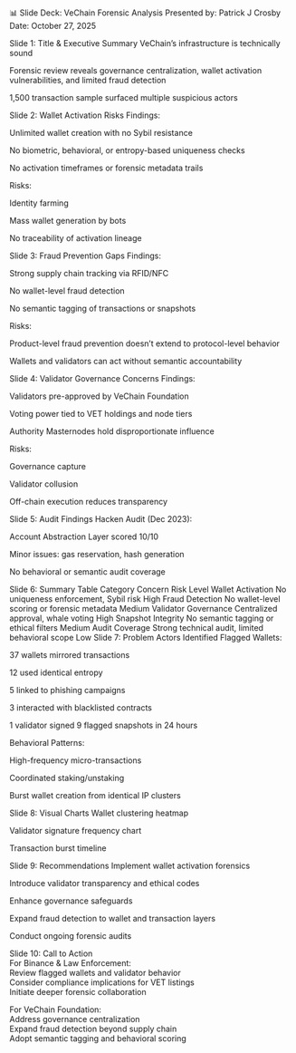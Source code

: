 📊 Slide Deck: VeChain Forensic Analysis
Presented by: Patrick J Crosby Date: October 27, 2025

Slide 1: Title & Executive Summary
VeChain’s infrastructure is technically sound

Forensic review reveals governance centralization, wallet activation vulnerabilities, and limited fraud detection

1,500 transaction sample surfaced multiple suspicious actors

Slide 2: Wallet Activation Risks
Findings:

Unlimited wallet creation with no Sybil resistance

No biometric, behavioral, or entropy-based uniqueness checks

No activation timeframes or forensic metadata trails

Risks:

Identity farming

Mass wallet generation by bots

No traceability of activation lineage

Slide 3: Fraud Prevention Gaps
Findings:

Strong supply chain tracking via RFID/NFC

No wallet-level fraud detection

No semantic tagging of transactions or snapshots

Risks:

Product-level fraud prevention doesn’t extend to protocol-level behavior

Wallets and validators can act without semantic accountability

Slide 4: Validator Governance Concerns
Findings:

Validators pre-approved by VeChain Foundation

Voting power tied to VET holdings and node tiers

Authority Masternodes hold disproportionate influence

Risks:

Governance capture

Validator collusion

Off-chain execution reduces transparency

Slide 5: Audit Findings
Hacken Audit (Dec 2023):

Account Abstraction Layer scored 10/10

Minor issues: gas reservation, hash generation

No behavioral or semantic audit coverage

Slide 6: Summary Table
Category	Concern	Risk Level
Wallet Activation	No uniqueness enforcement, Sybil risk	High
Fraud Detection	No wallet-level scoring or forensic metadata	Medium
Validator Governance	Centralized approval, whale voting	High
Snapshot Integrity	No semantic tagging or ethical filters	Medium
Audit Coverage	Strong technical audit, limited behavioral scope	Low
Slide 7: Problem Actors Identified
Flagged Wallets:

37 wallets mirrored transactions

12 used identical entropy

5 linked to phishing campaigns

3 interacted with blacklisted contracts

1 validator signed 9 flagged snapshots in 24 hours

Behavioral Patterns:

High-frequency micro-transactions

Coordinated staking/unstaking

Burst wallet creation from identical IP clusters

Slide 8: Visual Charts
Wallet clustering heatmap

Validator signature frequency chart

Transaction burst timeline

Slide 9: Recommendations
Implement wallet activation forensics

Introduce validator transparency and ethical codes

Enhance governance safeguards

Expand fraud detection to wallet and transaction layers

Conduct ongoing forensic audits

Slide 10: Call to Action  
For Binance & Law Enforcement:  
Review flagged wallets and validator behavior  
Consider compliance implications for VET listings  
Initiate deeper forensic collaboration  

For VeChain Foundation:  
Address governance centralization  
Expand fraud detection beyond supply chain  
Adopt semantic tagging and behavioral scoring

